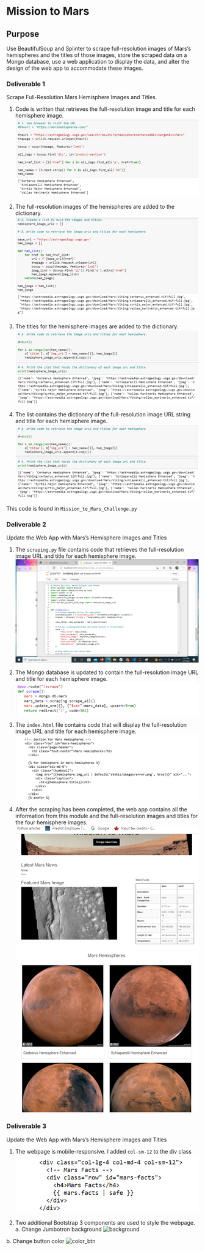 # Mission to Mars

## Purpose
Use BeautifulSoup and Splinter to scrape full-resolution images of Mars’s hemispheres and the titles of those images, store the scraped data on a Mongo database, use a web application to display the data, and alter the design of the web app to accommodate these images.

### Deliverable 1
Scrape Full-Resolution Mars Hemisphere Images and Titles.

1. Code is written that retrieves the full-resolution image and title for each hemisphere image.
![title](https://github.com/ryanmorin/mission_to_mars/blob/main/screen_shots/title.png)

2. The full-resolution images of the hemispheres are added to the dictionary.
![images](https://github.com/ryanmorin/mission_to_mars/blob/main/screen_shots/jpegs.png) 

3. The titles for the hemisphere images are added to the dictionary.
![titles](https://github.com/ryanmorin/mission_to_mars/blob/main/screen_shots/dictionary.png)

4. The list contains the dictionary of the full-resolution image URL string and title for each hemisphere image.
![names_+_url](https://github.com/ryanmorin/mission_to_mars/blob/main/screen_shots/dictionary.png)

This code is found in `Mission_to_Mars_Challenge.py`

### Deliverable 2
Update the Web App with Mars’s Hemisphere Images and Titles 

1. The `scraping.py` file contains code that retrieves the full-resolution image URL and title for each hemisphere image.
![scrape](https://github.com/ryanmorin/mission_to_mars/blob/main/screen_shots/import_m2m_scrape.png)

2. The Mongo database is updated to contain the full-resolution image URL and title for each hemisphere image.
![mongo](https://github.com/ryanmorin/mission_to_mars/blob/main/screen_shots/data_from_mongo.png) 

3. The `index.html` file contains code that will display the full-resolution image URL and title for each hemisphere image.
![index](https://github.com/ryanmorin/mission_to_mars/blob/main/screen_shots/images_to_html.png)

4. After the scraping has been completed, the web app contains all the information from this module and the full-resolution images and titles for the four hemisphere images.
![working_site](https://github.com/ryanmorin/mission_to_mars/blob/main/screen_shots/working_web_page.png)

### Deliverable 3
Update the Web App with Mars’s Hemisphere Images and Titles 

1. The webpage is mobile-responsive.
I added `col-sm-12` to the div class
![mobile](https://github.com/ryanmorin/mission_to_mars/blob/main/screen_shots/mobile_resp.png)

2. Two additional Bootstrap 3 components are used to style the webpage.
  a. Change Jumbotron background
  ![background](https://github.com/ryanmorin/mission_to_mars/blob/main/screen_shots/backgrnd.png)
  
  b. Change button color
  ![color_btn](https://github.com/ryanmorin/mission_to_mars/blob/main/screen_shots/color_btn.png)
